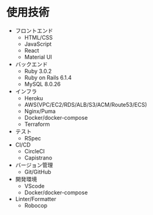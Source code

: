 # 使用技術

* フロントエンド
  * HTML/CSS
  * JavaScript
  * React
  * Material UI
* バックエンド
  * Ruby 3.0.2
  * Ruby on Rails 6.1.4
  * MySQL 8.0.26
* インフラ
  * Heroku
  * AWS(VPC/EC2/RDS/ALB/S3/ACM/Route53/ECS)
  * Nginx/Puma
  * Docker/docker-compose
  * Terraform
* テスト
  * RSpec
* CI/CD
  * CircleCI
  * Capistrano
* バージョン管理
  * Git/GitHub
* 開発環境
  * VScode
  * Docker/docker-compose
* Linter/Formatter
  * Robocop
